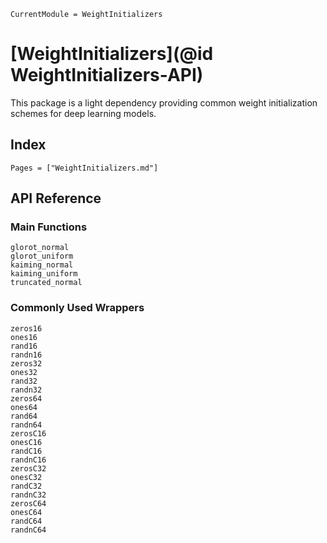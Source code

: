 ```@meta
CurrentModule = WeightInitializers
```

# [WeightInitializers](@id WeightInitializers-API)

This package is a light dependency providing common weight initialization schemes for deep
learning models.

## Index

```@index
Pages = ["WeightInitializers.md"]
```

## API Reference

### Main Functions

```@docs
glorot_normal
glorot_uniform
kaiming_normal
kaiming_uniform
truncated_normal
```

### Commonly Used Wrappers

```@docs
zeros16
ones16
rand16
randn16
zeros32
ones32
rand32
randn32
zeros64
ones64
rand64
randn64
zerosC16
onesC16
randC16
randnC16
zerosC32
onesC32
randC32
randnC32
zerosC64
onesC64
randC64
randnC64
```
